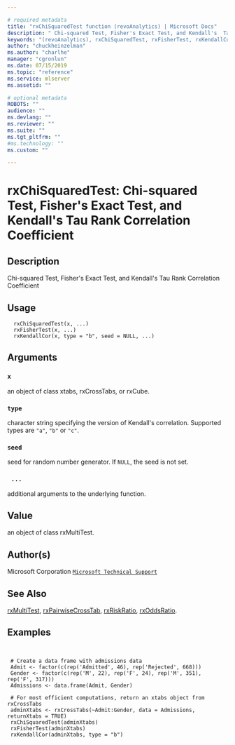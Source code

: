 ```yaml
--- 

# required metadata 
title: "rxChiSquaredTest function (revoAnalytics) | Microsoft Docs" 
description: " Chi-squared Test, Fisher's Exact Test, and Kendall's  Tau Rank Correlation Coefficient " 
keywords: "(revoAnalytics), rxChiSquaredTest, rxFisherTest, rxKendallCor, htest" 
author: "chuckheinzelman"
ms.author: "charlhe" 
manager: "cgronlun" 
ms.date: 07/15/2019
ms.topic: "reference" 
ms.service: mlserver
ms.assetid: "" 

# optional metadata 
ROBOTS: "" 
audience: "" 
ms.devlang: "" 
ms.reviewer: "" 
ms.suite: "" 
ms.tgt_pltfrm: "" 
#ms.technology: "" 
ms.custom: "" 

--- 
```






 # rxChiSquaredTest:  Chi-squared Test, Fisher's Exact Test, and Kendall's  Tau Rank Correlation Coefficient  

 ## Description

Chi-squared Test, Fisher's Exact Test, and Kendall's  Tau Rank Correlation Coefficient



 ## Usage

```   
  rxChiSquaredTest(x, ...)
  rxFisherTest(x, ...)
  rxKendallCor(x, type = "b", seed = NULL, ...)

```


 ## Arguments



 ### `x`
 an object of class xtabs, rxCrossTabs, or rxCube. 



 ### `type`
 character string specifying the version of Kendall's correlation. Supported types are `"a"`, `"b"` or `"c"`. 



 ### `seed`
 seed for random number generator. If `NULL`, the seed is not set. 



 ### ` ...`
 additional arguments to the underlying function. 




 ## Value

an object of class rxMultiTest.


 ## Author(s)
 Microsoft Corporation [`Microsoft Technical Support`](https://go.microsoft.com/fwlink/?LinkID=698556&clcid=0x409)



 ## See Also

[rxMultiTest](rxMultiTest.md),
[rxPairwiseCrossTab](rxPairwiseCrosstab.md),
[rxRiskRatio](rxRiskRatio.md),
[rxOddsRatio](rxRiskRatio.md).


 ## Examples

 ```


  # Create a data frame with admissions data
  Admit <- factor(c(rep('Admitted', 46), rep('Rejected', 668)))
  Gender <- factor(c(rep('M', 22), rep('F', 24), rep('M', 351), rep('F', 317)))
  Admissions <- data.frame(Admit, Gender)

  # For most efficient computations, return an xtabs object from rxCrossTabs
  adminXtabs <- rxCrossTabs(~Admit:Gender, data = Admissions, returnXtabs = TRUE)
  rxChiSquaredTest(adminXtabs)
  rxFisherTest(adminXtabs)
  rxKendallCor(adminXtabs, type = "b")
```



